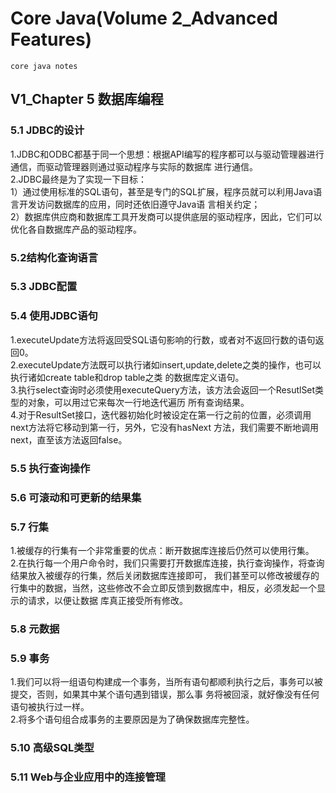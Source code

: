 # Core Java(Volume 2_Advanced Features)
    core java notes
## V1_Chapter 5 数据库编程
### 5.1 JDBC的设计
1.JDBC和ODBC都基于同一个思想：根据API编写的程序都可以与驱动管理器进行通信，而驱动管理器则通过驱动程序与实际的数据库
进行通信。   
2.JDBC最终是为了实现一下目标：   
1）通过使用标准的SQL语句，甚至是专门的SQL扩展，程序员就可以利用Java语言开发访问数据库的应用，同时还依旧遵守Java语
言相关约定；   
2）数据库供应商和数据库工具开发商可以提供底层的驱动程序，因此，它们可以优化各自数据库产品的驱动程序。   
### 5.2结构化查询语言
### 5.3 JDBC配置
### 5.4 使用JDBC语句
1.executeUpdate方法将返回受SQL语句影响的行数，或者对不返回行数的语句返回0。   
2.executeUpdate方法既可以执行诸如insert,update,delete之类的操作，也可以执行诸如create table和drop table之类
的数据库定义语句。   
3.执行select查询时必须使用executeQuery方法，该方法会返回一个ResutlSet类型的对象，可以用过它来每次一行地迭代遍历
所有查询结果。   
4.对于ResultSet接口，迭代器初始化时被设定在第一行之前的位置，必须调用next方法将它移动到第一行，另外，它没有hasNext
方法，我们需要不断地调用next，直至该方法返回false。   
### 5.5 执行查询操作
### 5.6 可滚动和可更新的结果集
### 5.7 行集
1.被缓存的行集有一个非常重要的优点：断开数据库连接后仍然可以使用行集。   
2.在执行每一个用户命令时，我们只需要打开数据库连接，执行查询操作，将查询结果放入被缓存的行集，然后关闭数据库连接即可，
我们甚至可以修改被缓存的行集中的数据，当然，这些修改不会立即反馈到数据库中，相反，必须发起一个显示的请求，以便让数据
库真正接受所有修改。   
### 5.8 元数据
### 5.9 事务
1.我们可以将一组语句构建成一个事务，当所有语句都顺利执行之后，事务可以被提交，否则，如果其中某个语句遇到错误，那么事
务将被回滚，就好像没有任何语句被执行过一样。   
2.将多个语句组合成事务的主要原因是为了确保数据库完整性。   
### 5.10 高级SQL类型
### 5.11 Web与企业应用中的连接管理
